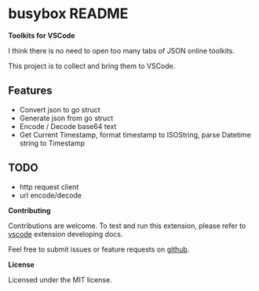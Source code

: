 # busybox README

**Toolkits for VSCode**

I think there is no need to open too many tabs of JSON online toolkits. 

This project is to collect and bring them to VSCode.

## Features

- Convert json to go struct
- Generate json from go struct
- Encode / Decode base64 text
- Get Current Timestamp, format timestamp to ISOString, parse Datetime string to Timestamp

## TODO

- http request client
- url encode/decode

**Contributing**

Contributions are welcome. To test and run this extension, please refer to [vscode](https://github.com/microsoft/vscode) extension developing docs.

Feel free to submit issues or feature requests on [github](https://github.com/n-wen/busybox).

**License**

Licensed under the MIT license.

